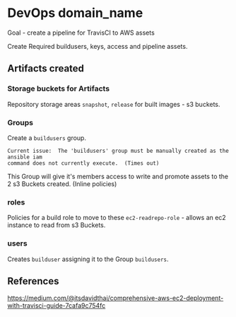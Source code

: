 # DevOps domain_name

Goal - create a pipeline for TravisCI to AWS assets

Create Required buildusers, keys, access and pipeline assets.

## Artifacts created

### Storage buckets for Artifacts

Repository storage areas `snapshot`, `release` for built images - s3 buckets.

### Groups

Create a `buildusers` group.

```
Current issue:  The 'buildusers' group must be manually created as the ansible iam
command does not currently execute.  (Times out)
```
This Group will give it's members access to write and promote assets to the 2 s3 Buckets created. (Inline policies)

### roles

Policies for a build role to move to these `ec2-readrepo-role` - allows an ec2 instance to read from s3 Buckets.

### users

Creates `builduser` assigning it to the Group `buildusers`.

## References

https://medium.com/@itsdavidthai/comprehensive-aws-ec2-deployment-with-travisci-guide-7cafa9c754fc

